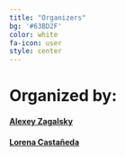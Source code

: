 ```yaml
---
title: "Organizers"
bg: '#63BD2F'
color: white
fa-icon: user
style: center
---
```


# Organized by:  

#### [Alexey Zagalsky](http://alexeyza.com/)  

#### [Lorena Castañeda](http://www.rigiresearch.com/people/lorena-castaneda)  